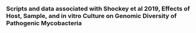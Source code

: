 ### Scripts and data associated with Shockey et al 2019, Effects of Host, Sample, and in vitro Culture on Genomic Diversity of Pathogenic Mycobacteria
